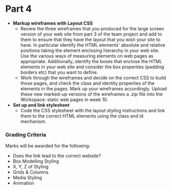 # Part 4
- **Markup wireframes with Layout CSS**
    - Review the three wireframes that you produced for the large screen version of your web site from part 3 of the team project and add to them to ensure that they have the layout that you wish your site to have. In particular identify the HTML elements' absolute and relative positions taking the element enclosing hierarchy in your web site. Use the various ways of measuring elements on web pages as appropriate. Additionally, identify the boxes that enclose the HTML elements in your web site and consider the box properties (padding borders etc) that you want to define.
    - Work through the wireframes and decide on the correct CSS to build those pages, and check the class and identity properties of the elements in the pages. Mark up your wireframes accordingly. Upload these new marked-up versions of the wireframes a .zip file into the Workspace: static web pages in week 10.
- **Set up and link stylesheet**
    - Code the CSS stylesheet with the layout styling instructions and link them to the correct HTML elements using the class and id mechanism.


### Grading Criteria
Marks will be awarded for the following:

- Does the link lead to the correct website? 
- Box Modelling Styling
- X, Y, Z of Styling
- Grids & Columns
- Media Styling
- Animation  
